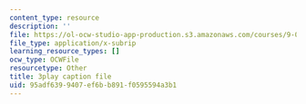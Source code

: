 ```yaml
---
content_type: resource
description: ''
file: https://ol-ocw-studio-app-production.s3.amazonaws.com/courses/9-00-introduction-to-psychology-fall-2004/95adf6399407ef6bb891f0595594a3b1_10489.srt
file_type: application/x-subrip
learning_resource_types: []
ocw_type: OCWFile
resourcetype: Other
title: 3play caption file
uid: 95adf639-9407-ef6b-b891-f0595594a3b1
---
```

